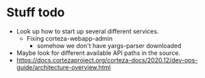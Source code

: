 # Stuff todo
- Look up how to start up several different services.
  - Fixing corteza-webapp-admin
    - somehow we don't have yargs-parser downloaded
- Maybe look for different available API paths in the source.
- https://docs.cortezaproject.org/corteza-docs/2020.12/dev-ops-guide/architecture-overview.html
